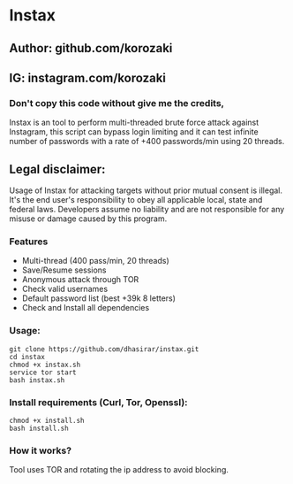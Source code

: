 # Instax
## Author: github.com/korozaki
## IG: instagram.com/korozaki
### Don't copy this code without give me the credits, 
Instax is an tool to perform multi-threaded brute force attack against Instagram, this script can bypass login limiting and it can test infinite number of passwords with a rate of +400 passwords/min using 20 threads.

## Legal disclaimer:
Usage of Instax for attacking targets without prior mutual consent is illegal. It's the end user's responsibility to obey all applicable local, state and federal laws. Developers assume no liability and are not responsible for any misuse or damage caused by this program.

### Features
- Multi-thread (400 pass/min, 20 threads)
- Save/Resume sessions
- Anonymous attack through TOR
- Check valid usernames
- Default password list (best +39k 8 letters)
- Check and Install all dependencies

### Usage:
```
git clone https://github.com/dhasirar/instax.git
cd instax
chmod +x instax.sh
service tor start
bash instax.sh
```

### Install requirements (Curl, Tor, Openssl):

```
chmod +x install.sh
bash install.sh
```

### How it works?
Tool uses TOR and rotating the ip address to avoid blocking. 


